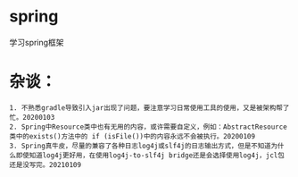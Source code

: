 # spring
学习spring框架
# 杂谈：
    1. 不熟悉gradle导致引入jar出现了问题，要注意学习日常使用工具的使用，又是被架构帮了忙。20200103
    2. Spring中Resource类中也有无用的内容，或许需要自定义，例如：AbstractResource类中的exists()方法中的 if (isFile())中的内容永远不会被执行。20200109
    3. Spring真牛皮，尽量的兼容了各种日志log4j或slf4j的日志输出方式，但是不知道为什么即使知道log4j更好用，在使用log4j-to-slf4j bridge还是会选择使用log4j，jcl包还是没写完。20210109

